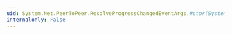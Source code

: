 ```yaml
---
uid: System.Net.PeerToPeer.ResolveProgressChangedEventArgs.#ctor(System.Net.PeerToPeer.PeerNameRecord,System.Object)
internalonly: False
---
```

